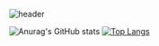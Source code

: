 
![header](https://capsule-render.vercel.app/api?type=waving&color=auto&height=230&section=header&text=⚡%20developer%20yujeong%20⚡&fontSize=30)

![Anurag's GitHub stats](https://github-readme-stats.vercel.app/api?username=yujeong811&show_icons=true&theme=radical)
[![Top Langs](https://github-readme-stats.vercel.app/api/top-langs/?username=yujeong811&layout=compact)](https://github.com/yujeong811/github-readme-stats)
